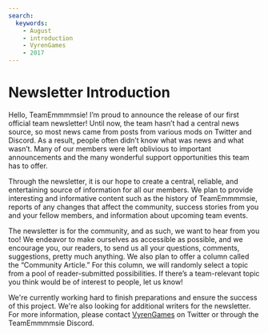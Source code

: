 ```yaml
---
search:
  keywords:
    - August
    - introduction
    - VyrenGames
    - 2017
---
```


# Newsletter Introduction

Hello, TeamEmmmmsie! I’m proud to announce the release of our first official team newsletter! Until now, the team hasn’t had a central news source, so most news came from posts from various mods on Twitter and Discord. As a result, people often didn’t know what was news and what wasn’t. Many of our members were left oblivious to important announcements and the many wonderful support opportunities this team has to offer.

Through the newsletter, it is our hope to create a central, reliable, and entertaining source of information for all our members. We plan to provide interesting and informative content such as the history of TeamEmmmmsie, reports of any changes that affect the community, success stories from you and your fellow members, and information about upcoming team events.

The newsletter is for the community, and as such, we want to hear from you too! We endeavor to make ourselves as accessible as possible, and we encourage you, our readers, to send us all your questions, comments, suggestions, pretty much anything. We also plan to offer a column called the “Community Article.” For this column, we will randomly select a topic from a pool of reader-submitted possibilities. If there’s a team-relevant topic you think would be of interest to people, let us know!

We're currently working hard to finish preparations and ensure the success of this project. We're also looking for additional writers for the newsletter. For more information, please contact [VyrenGames](https://www.twitter.com/VyrenGames) on Twitter or through the TeamEmmmmsie Discord.

